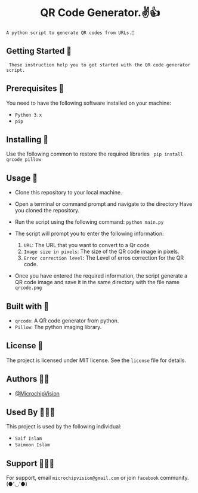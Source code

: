 <h1 align="center">QR Code Generator.✌️👍</h1>


` A python script to generate QR codes from URLs.🙂
`
## Getting Started 🤩
 ` These instruction help you to get started with the QR code generator script.`

## Prerequisites 🤖
You need to have the following software installed on your machine:
- `Python 3.x`
- `pip`


## Installing 🥳
Use the following common to restore the required libraries 
` pip install qrcode pillow`


## Usage 🎃
- Clone this repository to your local machine.
- Open a terminal or command prompt and navigate to the directory Have you cloned the repository.
- Run the script using the following command:
  `python main.py`
- The script will prompt you to enter the following information:
   1. `URL`: The URL that you want to convert to a Qr code
   2. `Image size in pixels`: The size of the QR code image in pixels.
   3. `Error correction level`: The Level of erros correction for the QR code.
  
- Once you have entered the required information, the script generate a QR code image and save it in the same directory with the file name `qrcode.png`


## Built with 🤑
- `qrcode`: A QR code generator from python.
- `Pillow`: The python imaging library.

## License 🪪
The project is licensed under MIT license. See the `license` file for details.

## Authors 👦🏻

- [@MicrochipVision](https://www.github.com/microchipvision)




## Used By 🧑‍🤝‍🧑

This project is used by the following individual:

- `Saif Islam`  
- `Saimoon Islam`


## Support 💁🏻‍♂️

For support, email `microchipvision@gmail.com` or join `facebook` community.(●'◡'●)







